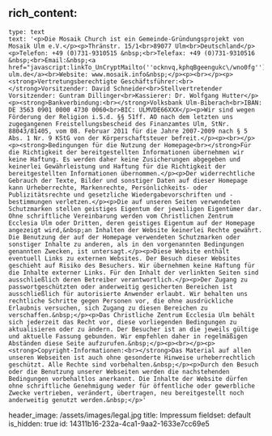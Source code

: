 rich_content:
  -
    type: text
    text: '<p>Die Mosaik Church ist ein Gemeinde-Gründungsprojekt von Mosaik Ulm e.V.</p><p>Thränstr. 15/1<br>89077 Ulm<br>Deutschland</p><p>Telefon: +49 (0)731-9310515 &nbsp;<br>Telefax: +49 (0)731-9310516 &nbsp;<br>Email:&nbsp;<a href="javascript:linkTo_UnCryptMailto(''ocknvq,kphqBgeengukc\/wno0fg'');">info@mosaik-ulm.de</a><br>Website: www.mosaik.info&nbsp;</p><p><br></p><p><strong>Vertretungsberechtigte Geschäftsführer:<br></strong>Vorsitzender: David Schneider<br>Stellvertretender Vorsitzender: Guntram Dillinger<br>Kassierer: Dr. Wolfgang Hutter</p><p><strong>Bankverbindung:<br></strong>Volksbank Ulm-Biberach<br>IBAN: DE 3563 0901 0000 4730 0060<br>BIC: ULMVDE66XXX</p><p>Wir sind wegen Förderung der Religion i.S.d. §§ 51ff. AO nach dem letzten uns zugegangenen Freistellungsbescheid des Finanzamtes Ulm, StNr. 88043/81405, vom 08. Februar 2011 für die Jahre 2007-2009 nach § 5 Abs. 1 Nr. 9 KStG von der Körperschaftsteuer befreit.</p><p><br></p><p><strong>Bedingungen für die Nutzung der Homepage<br></strong>Für die Richtigkeit der bereitgestellten Informationen übernehmen wir keine Haftung. Es werden daher keine Zusicherungen abgegeben und keinerlei Gewährleistung und Haftung für die Richtigkeit der bereitgestellten Informationen übernommen.</p><p>Der widerrechtliche Gebrauch der Texte, Bilder und sonstiger Daten auf dieser Homepage kann Urheberrechte, Markenrechte, Persönlichkeits- oder Publizitätsrechte und gesetzliche Wiedergabevorschriften und -bestimmungen verletzen.</p><p>Die auf unseren Seiten verwendeten Schutzmarken stellen geistiges Eigentum der jeweiligen Eigentümer dar. Ohne schriftliche Vereinbarung werden vom Christlichen Zentrum Ecclesia Ulm oder Dritten, deren geistiges Eigentum auf der Homepage angezeigt wird,&nbsp;an Inhalten der Website keinerlei Rechte gewährt. Die Benutzung der auf der Homepage verwendeten Schutzmarken oder sonstiger Inhalte zu anderen, als in den vorgenannten Bedingungen genannten Zwecken, ist untersagt.</p><p>Diese Website enthält eventuell Links zu externen Websites. Der Besuch dieser Websites geschieht auf Risiko des Besuchers. Wir übernehmen keine Haftung für die Inhalte externer Links. Für den Inhalt der verlinkten Seiten sind ausschließlich deren Betreiber verantwortlich.</p><p>Der Zugang zu passwortgeschützten oder anderweitig gesicherten Bereichen ist ausschließlich für autorisierte Anwender erlaubt. Wir behalten uns rechtliche Schritte gegen Personen vor, die ohne ausdrückliche Erlaubnis versuchen, sich Zugang zu diesen Bereichen zu verschaffen.&nbsp;</p><p>Das Christliche Zentrum Ecclesia Ulm behält sich jederzeit das Recht vor, diese vorliegenden Bedingungen zu aktualisieren oder zu ändern. Der Besucher ist an die jeweils gültige und aktuelle Fassung gebunden. Wir empfehlen daher in regelmäßigen Abständen diese Seite aufzurufen.&nbsp;</p><p><br></p><p><strong>Copyright-Informationen:<br></strong>Das Material auf allen unseren Webseiten ist auch ohne gesonderte Hinweise urheberrechtlich geschützt. Alle Rechte sind vorbehalten.&nbsp;</p><p>Durch den Besuch oder die Benutzung unserer Webseiten werden die nachstehenden Bedingungen vorbehaltlos anerkannt. Die Inhalte der Website dürfen ohne schriftliche Genehmigung weder für öffentliche oder gewerbliche Zwecke vertrieben, verändert, übertragen, neu bereitgestellt noch anderweitig genutzt werden.&nbsp;</p>'
header_image: /assets/images/legal.jpg
title: Impressum
fieldset: default
is_hidden: true
id: 14311b16-232a-4ca1-9aa2-1633e7cc69e5
